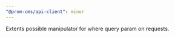 ```yaml
---
"@prom-cms/api-client": minor
---
```


Extents possible manipulator for where query param on requests.
